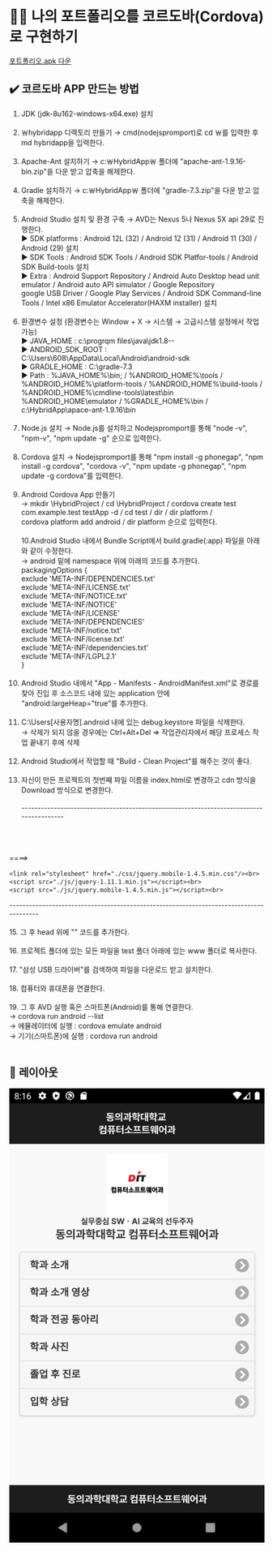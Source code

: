 # 👨‍💻 나의 포트폴리오를 코르도바(Cordova)로 구현하기

[포트폴리오.apk 다운](https://github.com/SeulJaeHyuk/portpolio_cordova/blob/main/app-debug5.apk) <br>

## ✔️ 코르도바 APP 만드는 방법
1. JDK (jdk-8u162-windows-x64.exe) 설치 <br><br>
2. ￦hybridapp 디렉토리 만들기 → cmd(nodejspromport)로 cd ￦를 입력한 후 md hybridapp을 입력한다.<br><br>
3. Apache-Ant 설치하기 → c:￦HybridApp￦ 폴더에 "apache-ant-1.9.16-bin.zip"을 다운 받고 압축을 해제한다.<br><br>
4. Gradle 설치하기 → c:￦HybridApp￦ 폴더에 "gradle-7.3.zip"을 다운 받고 압축을 해제한다.<br><br>
5. Android Studio 설치 및 환경 구축 → AVD는 Nexus 5나 Nexus 5X api 29로 진행한다. <br>
▶ SDK platforms : Android 12L (32) / Android 12 (31) / Android 11 (30) / Android (29) 설치 <br>
▶ SDK Tools : Android SDK Tools / Android SDK Platfor-tools / Android SDK Build-tools 설치 <br>
▶ Extra : Android Support Repository /	Android Auto Desktop head unit emulator /	Android auto API simulator /	Google Repository <br>
           google USB Driver / Google Play Services / Android SDK Command-line Tools / Intel x86 Emulator Accelerator(HAXM installer) 설치<br><br>
6. 환경변수 설정 (환경변수는 Window + X → 시스템 → 고급시스템 설정에서 작업 가능) <br>
▶ JAVA_HOME : c:\progrqm files\java\jdk1.8-- <br>
▶ ANDROID_SDK_ROOT : C:\Users\608\AppData\Local\Android\android-sdk<br>
▶ GRADLE_HOME : C:\gradle-7.3<br>
▶ Path : %JAVA_HOME%\bin; / %ANDROID_HOME%\tools / %ANDROID_HOME%\platform-tools / %ANDROID_HOME%\build-tools /<br> %ANDROID_HOME%\cmdline-tools\latest\bin 
	%ANDROID_HOME\emulator / %GRADLE_HOME%\bin / c:\HybridApp\apace-ant-1.9.16\bin <br><br>
7. Node.js 설치 → Node.js를 설치하고 Nodejspromport를 통해 "node -v", "npm-v", "npm update -g" 순으로 입력한다. <br><br>
8. Cordova 설치 → Nodejspromport를 통해 "npm install -g phonegap", "npm install -g cordova", "cordova -v", "npm update -g phonegap", "npm update -g cordova"를 입력한다. <br><br>
9. Android Cordova App 만들기<br>
→ mkdir \HybridProject / cd \HybridProject / cordova create test com.example.test testApp -d / cd test / dir / dir platform / <br>cordova platform add android / dir platform 순으로 입력한다.<br><br>
10.Android Studio 내에서 Bundle Script에서 build.gradle(:app) 파일을 아래와 같이 수정한다.<br>
→ android 밑에 namespace 위에 아래의 코드를 추가한다.<br>
packagingOptions {<br>
        exclude 'META-INF/DEPENDENCIES.txt'<br>
        exclude 'META-INF/LICENSE.txt'<br>
        exclude 'META-INF/NOTICE.txt'<br>
        exclude 'META-INF/NOTICE'<br>
        exclude 'META-INF/LICENSE'<br>
        exclude 'META-INF/DEPENDENCIES'<br>
        exclude 'META-INF/notice.txt'<br>
        exclude 'META-INF/license.txt'<br>
        exclude 'META-INF/dependencies.txt'<br>
        exclude 'META-INF/LGPL2.1'<br>
    }<br><br>
11. Android Studio 내에서 "App - Manifests - AndroidManifest.xml"로 경로를 찾아 진입 후 소스코드 내에 있는 application 안에 "android:largeHeap="true"를 추가한다.<br><br>
12.  C:\Users\[사용자명]\.android 내에 있는 debug.keystore 파일을 삭제한다. <br>
→ 삭제가 되지 않을 경우에는 Ctrl+Alt+Del => 작업관리자에서 해당 프로세스 작업 끝내기 후에 삭제 <br><br>
13. Android Studio에서 작업할 때 "Build - Clean Project"를 해주는 것이 좋다. <br><br>
14. 자신이 만든 프로젝트의 첫번째 파일 이름을 index.html로 변경하고 cdn 방식을 Download 방식으로 변경한다. <br><br> 
---------------------------------------------------------------------------------------<br>
	<link rel="stylesheet" href="http://code.jquery.com/mobile/1.4.5/jquery.mobile-1.4.5.min.css"/><br>
	<script src="http://code.jquery.com/jquery-1.11.1.min.js"></script><br>
	<script src="http://code.jquery.com/mobile/1.4.5/jquery.mobile-1.4.5.min.js"></script><br>

====><br>

	<link rel="stylesheet" href="./css/jquery.mobile-1.4.5.min.css"/><br>
	<script src="./js/jquery-1.11.1.min.js"></script><br>
	<script src="./js/jquery.mobile-1.4.5.min.js"></script><br>
---------------------------------------------------------------------------------------<br><br>
15. 그 후 head 위에 "<script src="cordova.js"></script>" 코드를 추가한다. <br><br>
16. 프로젝트 폴더에 있는 모든 파일을 test 폴더 아래에 있는 www 폴더로 복사한다. <br><br>
17. "삼성 USB 드라이버"를 검색하여 파일을 다운로드 받고 설치한다. <br><br>
18. 컴퓨터와 휴대폰을 연결한다. <br><br>
19. 그 후 AVD 실행 혹은 스마트폰(Android)를 통해 연결한다. <br>
→ cordova run android --list <br>
→ 에뮬레이터에 실행 : cordova emulate android <br>
→ 기기(스마트폰)에 실행 : cordova run android <br><br>

## 📱 레이아웃
![레이아웃](https://github.com/SeulJaeHyuk/portpolio_cordova/blob/main/img/Screenshot_1669191375.png) 
